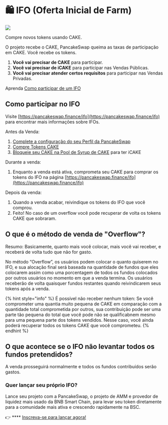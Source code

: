 # 🛍 IFO (Oferta Inicial de Farm)

![](https://1397868517-files.gitbook.io/\~/files/v0/b/gitbook-x-prod.appspot.com/o/spaces%2F-MHREX7DHcljbY5IkjgJ-1972196547%2Fuploads%2FjiQKScYh3gGX7l82eImC%2Fifo-header.png?alt=media\&token=58f776a4-f7cd-48bd-8a0e-8cb2be373129)

Compre novos tokens usando CAKE.

O projeto recebe o CAKE, PancakeSwap queima as taxas de participação em CAKE. Você recebe os tokens.

1. **Você vai precisar de CAKE** para participar.
2. **Você vai precisar de iCAKE** para participar nas Vendas Públicas.
3. **Você vai precisar atender certos requisitos** para participar nas Vendas Privadas.

Aprenda [Como participar de um IFO](como-participar-de-um-ifo.md)

## **Como participar no IFO**

Visite  [https://pancakeswap.finance/ifo](https://pancakeswap.finance/ifo) para encontrar mais informações sobre IFOs.

Antes da Venda:

1. [Complete a configuração do seu Perfil da PancakeSwap](https://docs.pancakeswap.finance/v/portuguese-brazilian/products/nft-profile-system/profile-guide)
2. [Compre Tokens CAKE](https://exchange.pancakeswap.finance/?\_gl=1\*1bc8owa\*\_ga\*ODA4ODE5MjM4LjE2MDUxNTI3NTE.\*\_ga\_334KNG3DMQ\*MTYwNTQ4OTEwNy4yNi4xLjE2MDU0ODkxMjcuMA..#/swap)
3. [Bloqueie seu CAKE na Pool de Syrup de CAKE](https://docs.pancakeswap.finance/v/portuguese-brazilian/products/syrup-pool/nova-pool-de-syrup-de-cake/como-usar-a-opcao-de-stake-com-prazo-fixo) para ter iCAKE

Durante a venda:

1. Enquanto a venda está ativa, comprometa seu CAKE para comprar os tokens do IFO na página [https://pancakeswap.finance/ifo](https://pancakeswap.finance/ifo)

Depois da venda:

1. Quando a venda acabar, reivindique os tokens do IFO que você comprou.
2. Feito! No caso de um overflow você pode recuperar de volta os tokens CAKE que sobraram.

## O que é o método de venda de "Overflow"? <a href="#overflow" id="overflow"></a>

Resumo: Basicamente, quanto mais você colocar, mais você vai receber, e receberá de volta tudo que não for gasto.

No método “Overflow”, os usuários podem colocar o quanto quiserem no IFO, e sua alocação final será baseada na quantidade de fundos que eles colocarem assim como uma porcentagem de todos os fundos colocados por outros usuários no momento em que a venda termina. Os usuários receberão de volta quaisquer fundos restantes quando reivindicarem seus tokens após a venda.

{% hint style="info" %}
É possível não receber nenhum token: Se você comprometer uma quantia muito pequena de CAKE em comparação com a quantidade total comprometida por outros, sua contribuição pode ser uma parte tão pequena do total que você pode não se qualificabnem mesmo para uma pequena parte dos tokens vendidos. Nesse caso, você ainda poderá recuperar todos os tokens CAKE que você comprometeu.
{% endhint %}

## O que acontece se o IFO não levantar todos os fundos pretendidos?

A venda prosseguirá normalmente e todos os fundos contribuídos serão gastos.

### Quer lançar seu próprio IFO? <a href="#want-to-launch-your-own-ifo" id="want-to-launch-your-own-ifo"></a>

Lance seu projeto com a PancakeSwap, o projeto de AMM e provedor de liquidez mais usado da BNB Smart Chain, para levar seu token diretamente para a comunidade mais ativa e crescendo rapidamente na BSC.

👉 **** [Inscreva-se para lançar agora!](https://docs.google.com/forms/d/e/1FAIpQLSf0Vmy3k0KyXtXwqxr8QLjD8Xd6KBAmkYxcBRRVTUYJVX17fA/viewform)
